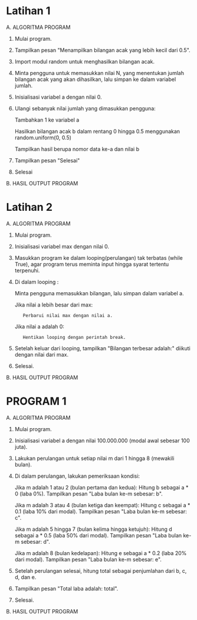 # Latihan 1

A. ALGORITMA PROGRAM

1. Mulai program.
2. Tampilkan pesan "Menampilkan bilangan acak yang lebih kecil dari 0.5".
3. Import modul random untuk menghasilkan bilangan acak.
4. Minta pengguna untuk memasukkan nilai N, yang menentukan jumlah bilangan acak yang akan dihasilkan, lalu simpan ke dalam variabel jumlah.
5. Inisialisasi variabel a dengan nilai 0.
6. Ulangi sebanyak nilai jumlah yang dimasukkan pengguna:
   
   Tambahkan 1 ke variabel a
   
   Hasilkan bilangan acak b dalam rentang 0 hingga 0.5 menggunakan random.uniform(0, 0.5)
   
   Tampilkan hasil berupa nomor data ke-a dan nilai b
   
6. Tampilkan pesan "Selesai"
7. Selesai

B. HASIL OUTPUT PROGRAM


#

# Latihan 2

A. ALGORITMA PROGRAM

1. Mulai program.
2. Inisialisasi variabel max dengan nilai 0.
3. Masukkan program ke dalam looping(perulangan) tak terbatas (while True), agar program terus meminta input hingga syarat tertentu terpenuhi.
4. Di dalam looping :
   
   Minta pengguna memasukkan bilangan, lalu simpan dalam variabel a.
   
   Jika nilai a lebih besar dari max:
   
          Perbarui nilai max dengan nilai a.
   
   Jika nilai a adalah 0:
   
          Hentikan looping dengan perintah break.
   
6. Setelah keluar dari looping, tampilkan "Bilangan terbesar adalah:" diikuti dengan nilai dari max.
7. Selesai.

B. HASIL OUTPUT PROGRAM


#

# PROGRAM 1

A. ALGORITMA PROGRAM

1. Mulai program.
2. Inisialisasi variabel a dengan nilai 100.000.000 (modal awal sebesar 100 juta).
3. Lakukan perulangan untuk setiap nilai m dari 1 hingga 8 (mewakili bulan).
4. Di dalam perulangan, lakukan pemeriksaan kondisi:
   
   Jika m adalah 1 atau 2 (bulan pertama dan kedua):
     Hitung b sebagai a * 0 (laba 0%).
     Tampilkan pesan "Laba bulan ke-m sebesar: b".

   Jika m adalah 3 atau 4 (bulan ketiga dan keempat):
     Hitung c sebagai a * 0.1 (laba 10% dari modal).
     Tampilkan pesan "Laba bulan ke-m sebesar: c".

   Jika m adalah 5 hingga 7 (bulan kelima hingga ketujuh):
     Hitung d sebagai a * 0.5 (laba 50% dari modal).
     Tampilkan pesan "Laba bulan ke-m sebesar: d".

   Jika m adalah 8 (bulan kedelapan):
     Hitung e sebagai a * 0.2 (laba 20% dari modal).
     Tampilkan pesan "Laba bulan ke-m sebesar: e".

7. Setelah perulangan selesai, hitung total sebagai penjumlahan dari b, c, d, dan e.
8. Tampilkan pesan "Total laba adalah: total".
9. Selesai.

B. HASIL OUTPUT PROGRAM
